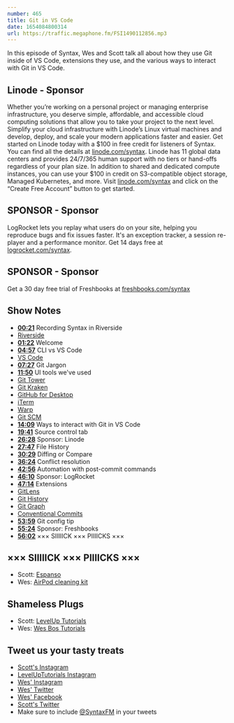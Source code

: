 ```yaml
---
number: 465
title: Git in VS Code
date: 1654084800314
url: https://traffic.megaphone.fm/FSI1490112856.mp3
---
```


In this episode of Syntax, Wes and Scott talk all about how they use Git inside of VS Code, extensions they use, and the various ways to interact with Git in VS Code.

## Linode  - Sponsor

Whether you’re working on a personal project or managing enterprise infrastructure, you deserve simple, affordable, and accessible cloud computing solutions that allow you to take your project to the next level. Simplify your cloud infrastructure with Linode’s Linux virtual machines and develop, deploy, and scale your modern applications faster and easier. Get started on Linode today with a $100 in free credit for listeners of Syntax. You can find all the details at [linode.com/syntax](https://linode.com/syntax). Linode has 11 global data centers and provides 24/7/365 human support with no tiers or hand-offs regardless of your plan size. In addition to shared and dedicated compute instances, you can use your $100 in credit on S3-compatible object storage, Managed Kubernetes, and more. Visit [linode.com/syntax](https://linode.com/syntax) and click on the “Create Free Account” button to get started.

## SPONSOR - Sponsor

LogRocket lets you replay what users do on your site, helping you reproduce bugs and fix issues faster. It's an exception tracker, a session re-player and a performance monitor. Get 14 days free at [logrocket.com/syntax](https://logrocket.com/syntax).

## SPONSOR - Sponsor

Get a 30 day free trial of Freshbooks at [freshbooks.com/syntax](https://freshbooks.com/syntax)

## Show Notes

* **[00:21](#t=00:21)** Recording Syntax in Riverside
* [Riverside](http://www.riverside.fm/?via=ichris)
* **[01:22](#t=01:22)** Welcome
* **[04:57](#t=04:57)** CLI vs VS Code
* [VS Code](https://code.visualstudio.com)
* **[07:27](#t=07:27)** Git Jargon
* **[11:50](#t=11:50)** UI tools we've used
* [Git Tower](https://www.git-tower.com/mac)
* [Git Kraken](https://www.gitkraken.com/)
* [GitHub for Desktop](https://desktop.github.com/)
* [iTerm](https://iterm2.com)
* [Warp](https://www.warp.dev)
* [Git SCM](https://git-scm.com)
* **[14:09](#t=14:09)** Ways to interact with Git in VS Code
* **[19:41](#t=19:41)** Source control tab
* **[26:28](#t=26:28)** Sponsor: Linode
* **[27:47](#t=27:47)** File History
* **[30:29](#t=30:29)** Diffing or Compare
* **[36:24](#t=36:24)** Conflict resolution
* **[42:56](#t=42:56)** Automation with post-commit commands
* **[46:10](#t=46:10)** Sponsor: LogRocket
* **[47:14](#t=47:14)** Extensions
* [GitLens](https://www.gitkraken.com/gitlens)
* [Git History](https://marketplace.visualstudio.com/items?itemName=donjayamanne.githistory)
* [Git Graph](https://marketplace.visualstudio.com/items?itemName=mhutchie.git-graph)
* [Conventional Commits](https://marketplace.visualstudio.com/items?itemName=vivaxy.vscode-conventional-commits)
* **[53:59](#t=53:59)** Git config tip
* **[55:24](#t=55:24)** Sponsor: Freshbooks
* **[56:02](#t=56:02)** ××× SIIIIICK ××× PIIIICKS ×××

## ××× SIIIIICK ××× PIIIICKS ×××

* Scott: [Espanso](https://espanso.org)
* Wes: [AirPod cleaning kit](https://www.aliexpress.com/item/1005004058904979.html?spm=a2g0o.order_list.0.0.59c61802UtTwRO)

## Shameless Plugs

* Scott: [LevelUp Tutorials](https://leveluptutorials.com/tutorials/keystone-js/introduction)
* Wes: [Wes Bos Tutorials](https://wesbos.com/courses)

## Tweet us your tasty treats

* [Scott's Instagram](https://www.instagram.com/stolinski/)
* [LevelUpTutorials Instagram](https://www.instagram.com/LevelUpTutorials/)
* [Wes' Instagram](https://www.instagram.com/wesbos/)
* [Wes' Twitter](https://twitter.com/wesbos)
* [Wes' Facebook](https://www.facebook.com/wesbos.developer)
* [Scott's Twitter](https://twitter.com/stolinski)
* Make sure to include [@SyntaxFM](https://twitter.com/SyntaxFM) in your tweets
